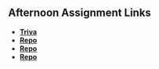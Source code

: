 ## Afternoon Assignment Links

* **[Triva](https://github.com/blazej686/Triva)**
* **[Repo](https://github.com/blazej686/fall23_gregslist_async)**
* **[Repo](https://github.com/blazej686/Pokedex)**
* **[Repo](https://github.com/blazej686/Gifted)**
